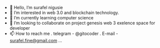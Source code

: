- 👋 Hello, I’m surafel nigusie 
- 👀 I’m interested in web 3.0 and blockchain technology.
- 🌱 I’m currently learning computer science
- 💞️ I’m looking to collaborate on project
  genesis web 3  exelence space for developer 
- 📫 How to reach me
      . telegram - @gitocoder 
      . E-mail - surafel.fine@gmail.com
      ...

<!---
sura-genesis/sura-genesis is a ✨ special ✨ repository because its `README.md` (this file) appears on your GitHub profile.
You can click the Preview link to take a look at your changes.
--->
